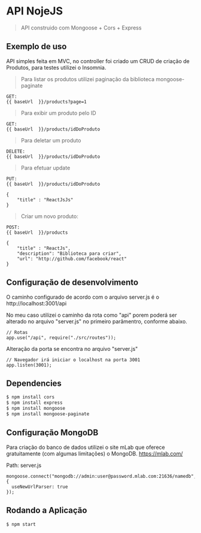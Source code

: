 # API NojeJS

> API construido com Mongoose + Cors + Express

## Exemplo de uso

API simples feita em MVC, no controller foi criado um CRUD de criação de Produtos, para testes utilizei o Insomnia.

> Para listar os produtos utilizei paginação da biblioteca mongoose-paginate
```
GET:
{{ baseUrl  }}/products?page=1
```

> Para exibir um produto pelo ID
```
GET:
{{ baseUrl  }}/products/idDoProduto
```

> Para deletar um produto
```
DELETE:
{{ baseUrl  }}/products/idDoProduto

```
> Para efetuar update
```
PUT:
{{ baseUrl  }}/products/idDoProduto
```
```
{
	"title" : "ReactJsJs"
}
```

> Criar um novo produto:
```
POST:
{{ baseUrl  }}/products
```
```
{
	"title" : "ReactJs",
	"description": "Biblioteca para criar",
	"url": "http://github.com/facebook/react"
}
```
## Configuração de desenvolvimento
O caminho configurado de acordo com o arquivo server.js é o  http://localhost:3001/api

No meu caso utilizei o caminho da rota como "api" porem poderá ser alterado no arquivo "server.js" no primeiro parâmentro, conforme abaixo.
```
// Rotas
app.use("/api", require("./src/routes"));
```

Alteração da porta se encontra no arquivo "server.js"
```
// Navegador irá iniciar o localhost na porta 3001
app.listen(3001);
```

## Dependencies

```sh
$ npm install cors
$ npm install express
$ npm install mongoose
$ npm install mongoose-paginate
```

## Configuração MongoDB

Para criação do banco de dados utilizei o site mLab que oferece gratuitamente (com algumas limitações) o MongoDB.
https://mlab.com/

Path: server.js

```
mongoose.connect("mongodb://admin:user@password.mlab.com:21636/namedb", {
  useNewUrlParser: true
});
```

## Rodando a Aplicação

```sh
$ npm start
```
